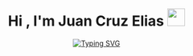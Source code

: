 <h1 align="center">Hi , I'm Juan Cruz Elias <img src="https://media.giphy.com/media/hvRJCLFzcasrR4ia7z/giphy.gif" width="35"></h1>
<p align="center">
  <a href="https://github.com/DenverCoder1/readme-typing-svg"><img src="https://readme-typing-svg.herokuapp.com?font=Time+New+Roman&color=8F15F7FF&size=25&center=true&vCenter=true&width=500&height=100&lines=Backend+Developer;Mobile+Developer;Engineer+Software" alt="Typing SVG" /></a>
</p>
